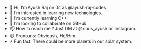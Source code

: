- 👋 Hi, I’m Ayush Raj on Git as @ayush-raj-codes
- 👀 I’m interested in learning new technologies. 
- 🌱 I’m currently learning C++
- 💞️ I’m looking to collaborate on GitHub.
- 📫 How to reach me ? Just DM at @xious_ayush on Instagram.
- 😄 Pronouns: Obviously, He/Him.
- ⚡ Fun fact: There could be more planets in our solar system.

<!---
ayush-raj-codes/ayush-raj-codes is a ✨ special ✨ repository because its `README.md` (this file) appears on your GitHub profile.
You can click the Preview link to take a look at your changes.
--->
